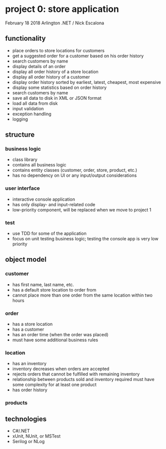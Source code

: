 # project 0: store application
February 18 2018 Arlington .NET / Nick Escalona

## functionality
* place orders to store locations for customers
* get a suggested order for a customer based on his order history
* search customers by name
* display details of an order
* display all order history of a store location
* display all order history of a customer
* display order history sorted by earliest, latest, cheapest, most expensive
* display some statistics based on order history
* search customers by name
* save all data to disk in XML or JSON format
* load all data from disk
* input validation
* exception handling
* logging

## structure

### business logic
* class library
* contains all business logic
* contains entity classes (customer, order, store, product, etc.)
* has no dependency on UI or any input/output considerations

### user interface
* interactive console application
* has only display- and input-related code
* low-priority component, will be replaced when we move to project 1

### test
* use TDD for some of the application
* focus on unit testing business logic; testing the console app is very low priority

## object model
### customer
* has first name, last name, etc.
* has a default store location to order from
* cannot place more than one order from the same location within two hours

### order
* has a store location
* has a customer
* has an order time (when the order was placed)
* must have some additional business rules

### location
* has an inventory
* inventory decreases when orders are accepted
* rejects orders that cannot be fulfilled with remaining inventory
* relationship between products sold and inventory required must have some complexity for at least one product
* has order history

### products

## technologies
* C#/.NET
* xUnit, NUnit, or MSTest
* Serilog or NLog
